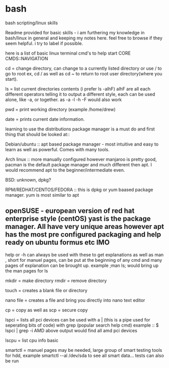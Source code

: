 # bash
bash scripting/linux skills

Readme provided for basic skills - i am furthering my knowledge in bash/linux in general and keeping my notes here. feel free to browse if they seem helpful. i try to label if possible.

here is a list of basic linux terminal cmd's to help start
CORE CMDS::NAVIGATION

cd = change directory, can change to a currently listed directory or use / to go to root ex, cd /    as well as cd ~ to return to root user directory(where you start). 

ls = list current directories contents (i prefer ls -alhF) alhF are all each different operators telling it to output a different style, each can be used alone, like -a, or together. as -a -l -h -F would also work

pwd = print working directory (example /home/drew)

date = prints current date information.

learning to use the distributions package manager is a must do and first thing that should be looked at::

Debian/ubuntu :: apt based package manager - most intuitive and easy to learn as well as powerful. Comes with many tools.

Arch linux :: more manually configured however manjaroo is pretty good, pacman is the default package manager and much different then apt. I would recommend apt to the beginner/intermediate even.

BSD: unknown, dpkg?

RPM/REDHAT/CENTOS/FEDORA :: this is dpkg or yum baased package manager. yum is most similar to apt

openSUSE - european version of red hat enterprise style (centOS) yast is the package manager. All have very unique areas however apt has the most pre configured packaging and help ready on ubuntu formus etc IMO
------------------------------------------------------
help or -h can always be used with these to get explanations as well as man , short for manuel pages, can be put at the beginning of any cmd and many pages of explanation can be brought up. example ;man ls; would bring up the man pages for ls

mkdir = make directory
rmdir = remove directory

touch = creates a blank file or directory

nano file = creates a file and bring you directly into nano text editor


cp = copy as well as scp = secure copy

lspci = lists all pci devices can be used with a | (this is a pipe used for seperating bits of code) with grep (popular search help cmd)
example :: $ lspci | grep -i AMD
above output would find all amd pci devices

lscpu = list cpu info basic

smartctl = manuel pages may be needed, large group of smart testing tools for hdd, example smartctl --al /dev/sda to see all smart data... tests can also be run


